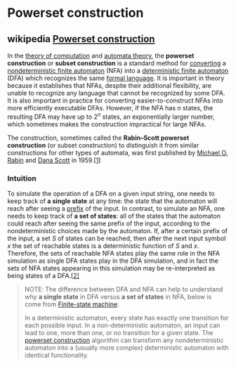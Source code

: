 # Powerset construction

## wikipedia [Powerset construction](https://en.wikipedia.org/wiki/Powerset_construction)

In the [theory of computation](https://en.wikipedia.org/wiki/Theory_of_computation) and [automata theory](https://en.wikipedia.org/wiki/Automata_theory), the **powerset construction** or **subset construction** is a standard method for [converting](https://en.wikipedia.org/wiki/Automata_construction) a [nondeterministic finite automaton](https://en.wikipedia.org/wiki/Nondeterministic_finite_automaton) (NFA) into a [deterministic finite automaton](https://en.wikipedia.org/wiki/Deterministic_finite_automaton) (DFA) which recognizes the same [formal language](https://en.wikipedia.org/wiki/Formal_language). It is important in theory because it establishes that NFAs, despite their additional flexibility, are unable to recognize any language that cannot be recognized by some DFA. It is also important in practice for converting easier-to-construct NFAs into more efficiently executable DFAs. However, if the NFA has *n* states, the resulting DFA may have up to $2^n$ states, an exponentially larger number, which sometimes makes the construction impractical for large NFAs.

The construction, sometimes called the **Rabin–Scott powerset construction** (or subset construction) to distinguish it from similar constructions for other types of automata, was first published by [Michael O. Rabin](https://en.wikipedia.org/wiki/Michael_O._Rabin) and [Dana Scott](https://en.wikipedia.org/wiki/Dana_Scott) in 1959.[[1\]](https://en.wikipedia.org/wiki/Powerset_construction#cite_note-1)

### Intuition

To simulate the operation of a DFA on a given input string, one needs to keep track of **a single state** at any time: the state that the automaton will reach after seeing a [prefix](https://en.wikipedia.org/wiki/Substring#Prefix) of the input. In contrast, to simulate an NFA, one needs to keep track of **a set of states**: all of the states that the automaton could reach after seeing the same prefix of the input, according to the nondeterministic choices made by the automaton. If, after a certain prefix of the input, a set *S* of states can be reached, then after the next input symbol *x* the set of reachable states is a deterministic function of *S* and *x*. Therefore, the sets of reachable NFA states play the same role in the NFA simulation as single DFA states play in the DFA simulation, and in fact the sets of NFA states appearing in this simulation may be re-interpreted as being states of a DFA.[[2\]](https://en.wikipedia.org/wiki/Powerset_construction#cite_note-sipser-2)

> NOTE: The difference between DFA and NFA can help to understand why **a single state** in DFA versus **a set of states** in NFA,  below is come from [Finite-state machine](https://en.wikipedia.org/wiki/Finite-state_machine#Determinism):
>
> In a deterministic automaton, every state has exactly one transition for each possible input. In a non-deterministic automaton, an input can lead to one, more than one, or no transition for a given state. The [powerset construction](https://en.wikipedia.org/wiki/Powerset_construction) algorithm can transform any nondeterministic automaton into a (usually more complex) deterministic automaton with identical functionality.

